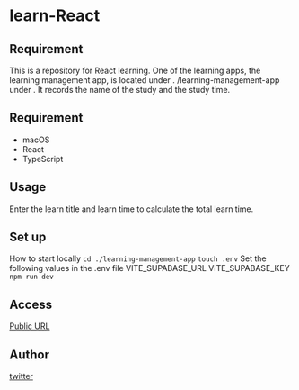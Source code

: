 # learn-React

## Requirement
This is a repository for React learning. One of the learning apps, the learning management app, is located under . /learning-management-app under . It records the name of the study and the study time.
## Requirement
- macOS
- React
- TypeScript

## Usage
Enter the learn title and learn time to calculate the total learn time.

## Set up
How to start locally
```cd ./learning-management-app```
```touch .env```
Set the following values in the .env file
VITE_SUPABASE_URL
VITE_SUPABASE_KEY
```npm run dev```

## Access
[Public URL](https://learing-management-app.web.app)

## Author
[twitter](https://x.com/shimokubos)
